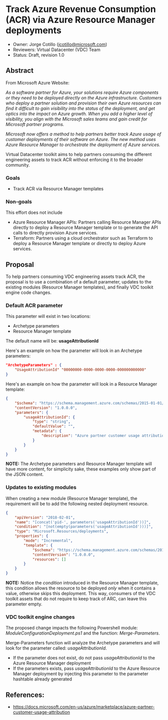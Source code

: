 # Track Azure Revenue Consumption (ACR) via Azure Resource Manager deployments
* Owner: Jorge Cotillo (jcotillo@microsoft.com)
* Reviewers: Virtual Datacenter (VDC) Team
* Status: Draft, revision 1.0

## Abstract
From Microsoft Azure Website:

_As a software partner for Azure, your solutions require Azure components or they need to be deployed directly on the Azure infrastructure. Customers who deploy a partner solution and provision their own Azure resources can find it difficult to gain visibility into the status of the deployment, and get optics into the impact on Azure growth. When you add a higher level of visibility, you align with the Microsoft sales teams and gain credit for Microsoft partner programs._

_Microsoft now offers a method to help partners better track Azure usage of customer deployments of their software on Azure. The new method uses Azure Resource Manager to orchestrate the deployment of Azure services._

Virtual Datacenter toolkit aims to help partners consuming the different engineering assets to track ACR without enforcing it to the broader community.

### Goals
- Track ACR via Resource Manager templates

### Non-goals
This effort does not include
- Azure Resource Manager APIs: Partners calling Resource Manager APIs directly to deploy a Resource Manager template or to generate the API calls to directly provision Azure services.
- Terraform: Partners using a cloud orchestrator such as Terraform to deploy a Resource Manager template or directly to deploy Azure services.

## Proposal
To help partners consuming VDC engineering assets track ACR, the proposal is to use a combination of a default parameter, updates to the existing modules (Resource Manager templates), and finally VDC toolkit engine code changes.

### Default ACR parameter
This parameter will exist in two locations:

- Archetype parameters
- Resource Manager template

The default name will be: __usageAttributionId__

Here's an example on how the parameter will look in an Archetype parameters:

```json
"ArchetypeParameters" : {
    "UsageAttributionId" "00000000-0000-0000-0000-000000000000"
}
```

Here's an example on how the parameter will look in a Resource Manager template:

```json
{
    "$schema": "https://schema.management.azure.com/schemas/2015-01-01/deploymentTemplate.json#",
    "contentVersion": "1.0.0.0",
    "parameters": {
        "usageAttributionId": {
            "type": "string",
            "defaultValue": "",
            "metadata": {
                "description": "Azure partner customer usage attribution Identifier. The GUID must be previously registered."
            }
        }
    }
}
```

__NOTE:__ The Archetype parameters and Resource Manager template will have more content, for simplicity sake, these examples only show part of the JSON content.

### Updates to existing modules
When creating a new module (Resource Manager template), the requirement will be to add the following nested deployment resource.

```json
{
    "apiVersion": "2018-02-01",
    "name": "[concat('pid-', parameters('usageAttributionId'))]",
    "condition": "[not(empty(parameters('usageAttributionId')))]",
    "type": "Microsoft.Resources/deployments",
    "properties": {
        "mode": "Incremental",
        "template": {
            "$schema": "https://schema.management.azure.com/schemas/2015-01-01/deploymentTemplate.json#",
            "contentVersion": "1.0.0.0",
            "resources": []
        }
    }
}
```

__NOTE:__ Notice the _condition_ introduced in the Resource Manager template, this condition allows the resource to be deployed _only_ when it contains a value, otherwise skips this deployment. This way, consumers of the VDC toolkit assets that do not require to keep track of ARC, can leave this parameter empty.

### VDC toolkit engine changes
The proposed change impacts the following Powershell module: _ModuleConfigurationDeployment.ps1_ and the function: _Merge-Parameters_.

Merge-Parameters function will analyze the Archetype parameters and will look for the parameter called: _usageAttributionId_.

- If the parameter does not exist, do not pass _usageAttributionId_ to the Azure Resource Manager deployment
- If the parameters exists, pass _usageAttributionId_ to the Azure Resource Manager deployment by injecting this parameter to the parameter hashtable already generated

## References:
- https://docs.microsoft.com/en-us/azure/marketplace/azure-partner-customer-usage-attribution

[^1]: https://docs.microsoft.com/en-us/azure/marketplace/azure-partner-customer-usage-attribution

